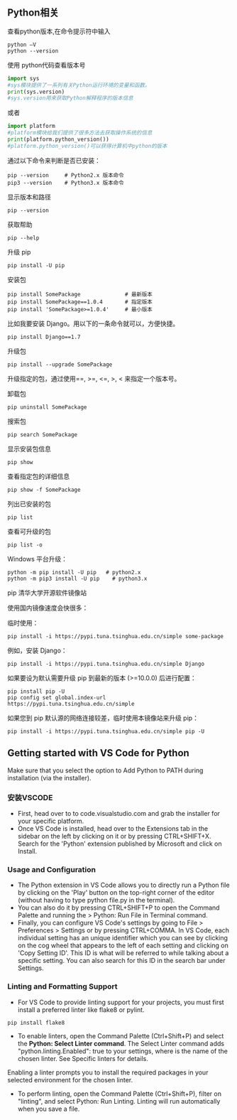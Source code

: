 ## Python相关

查看python版本,在命令提示符中输入

```dos
​python –V​
python --version
```

使用 python代码查看版本号

```python
import sys
#sys模块提供了一系列有关Python运行环境的变量和函数。
print(sys.version)
#sys.version用来获取Python解释程序的版本信息
```

或者

```python
import platform
#platform模块给我们提供了很多方法去获取操作系统的信息
print(platform.python_version())
#platform.python_version()可以获得计算机中python的版本
```

通过以下命令来判断是否已安装：

```dos
pip --version     # Python2.x 版本命令
pip3 --version    # Python3.x 版本命令
```

显示版本和路径

```dos
pip --version
```

获取帮助

```dos
pip --help
```

升级 pip

```dos
pip install -U pip
```

安装包

```dos
pip install SomePackage              # 最新版本
pip install SomePackage==1.0.4       # 指定版本
pip install 'SomePackage>=1.0.4'     # 最小版本
```

比如我要安装 Django。用以下的一条命令就可以，方便快捷。

```dos
pip install Django==1.7
```

升级包

```dos
pip install --upgrade SomePackage
```

升级指定的包，通过使用==, >=, <=, >, < 来指定一个版本号。

卸载包

```dos
pip uninstall SomePackage
```

搜索包

```dos
pip search SomePackage
```

显示安装包信息

```dos
pip show 
```

查看指定包的详细信息

```dos
pip show -f SomePackage
```

列出已安装的包

```dos
pip list
```

查看可升级的包

```dos
pip list -o
```

Windows 平台升级：

```dos
python -m pip install -U pip   # python2.x
python -m pip3 install -U pip    # python3.x
```

pip 清华大学开源软件镜像站

使用国内镜像速度会快很多：

临时使用：

```dos
pip install -i https://pypi.tuna.tsinghua.edu.cn/simple some-package
```

例如，安装 Django：

```dos
pip install -i https://pypi.tuna.tsinghua.edu.cn/simple Django
```

如果要设为默认需要升级 pip 到最新的版本 (>=10.0.0) 后进行配置：

```dos
pip install pip -U
pip config set global.index-url https://pypi.tuna.tsinghua.edu.cn/simple
```

如果您到 pip 默认源的网络连接较差，临时使用本镜像站来升级 pip：

```dos
pip install -i https://pypi.tuna.tsinghua.edu.cn/simple pip -U
```

## Getting started with VS Code for Python

Make sure that you select the option to Add Python to PATH during installation (via the installer).

### 安装VSCODE

- First, head over to to code.visualstudio.com and grab the installer for your specific platform.
- Once VS Code is installed, head over to the Extensions tab in the sidebar on the left by clicking on it or by pressing CTRL+SHIFT+X. Search for the 'Python' extension published by Microsoft and click on Install.

### Usage and Configuration

- The Python extension in VS Code allows you to directly run a Python file by clicking on the 'Play' button on the top-right corner of the editor (without having to type python file.py in the terminal).
- You can also do it by pressing CTRL+SHIFT+P to open the Command Palette and running the > Python: Run File in Terminal command.
- Finally, you can configure VS Code's settings by going to File > Preferences > Settings or by pressing CTRL+COMMA. In VS Code, each individual setting has an unique identifier which you can see by clicking on the cog wheel that appears to the left of each setting and clicking on 'Copy Setting ID'. This ID is what will be referred to while talking about a specific setting. You can also search for this ID in the search bar under Settings.

### Linting and Formatting Support

- For VS Code to provide linting support for your projects, you must first install a preferred linter like flake8 or pylint.

```python
pip install flake8
```

- To enable linters, open the Command Palette (Ctrl+Shift+P) and select the **Python: Select Linter command**. The Select Linter command adds "python.linting.<linter>Enabled": true to your settings, where <linter> is the name of the chosen linter. See Specific linters for details.

Enabling a linter prompts you to install the required packages in your selected environment for the chosen linter.

- To perform linting, open the Command Palette (Ctrl+Shift+P), filter on "linting", and select Python: Run Linting. Linting will run automatically when you save a file.